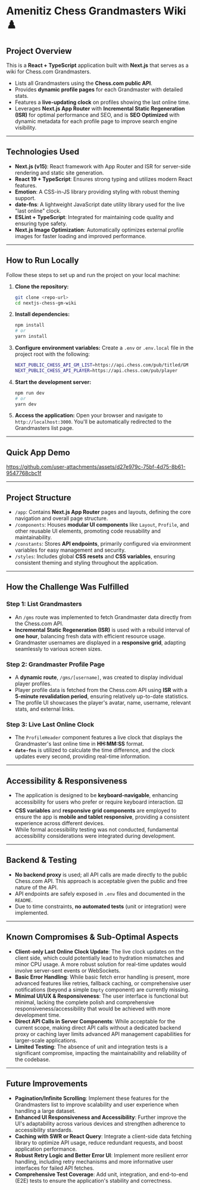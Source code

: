 # Amenitiz Chess Grandmasters Wiki ♟️

## Project Overview

This is a **React + TypeScript** application built with **Next.js** that serves as a wiki for Chess.com Grandmasters.

* Lists all Grandmasters using the **Chess.com public API**.
* Provides **dynamic profile pages** for each Grandmaster with detailed stats.
* Features a **live-updating clock** on profiles showing the last online time.
* Leverages **Next.js App Router** with **Incremental Static Regeneration (ISR)** for optimal performance and SEO, and is **SEO Optimized** with dynamic metadata for each profile page to improve search engine visibility.

---

## Technologies Used

* **Next.js (v15)**: React framework with App Router and ISR for server-side rendering and static site generation.
* **React 19 + TypeScript**: Ensures strong typing and utilizes modern React features.
* **Emotion**: A CSS-in-JS library providing styling with robust theming support.
* **date-fns**: A lightweight JavaScript date utility library used for the live "last online" clock.
* **ESLint + TypeScript**: Integrated for maintaining code quality and ensuring type safety.
* **Next.js Image Optimization**: Automatically optimizes external profile images for faster loading and improved performance.

---

## How to Run Locally

Follow these steps to set up and run the project on your local machine:

1.  **Clone the repository:**
    ```bash
    git clone <repo-url>
    cd nextjs-chess-gm-wiki
    ```

2.  **Install dependencies:**
    ```bash
    npm install
    # or
    yarn install
    ```

3.  **Configure environment variables:**
    Create a `.env` or `.env.local` file in the project root with the following:
    ```bash
    NEXT_PUBLIC_CHESS_API_GM_LIST=https://api.chess.com/pub/titled/GM
    NEXT_PUBLIC_CHESS_API_PLAYER=https://api.chess.com/pub/player
    ```

4.  **Start the development server:**
    ```bash
    npm run dev
    # or
    yarn dev
    ```

5.  **Access the application:**
    Open your browser and navigate to `http://localhost:3000`. You'll be automatically redirected to the Grandmasters list page.

---
## Quick App Demo


https://github.com/user-attachments/assets/d27e979c-75bf-4d75-8b61-9547768cbc1f


---

## Project Structure

* `/app`: Contains **Next.js App Router** pages and layouts, defining the core navigation and overall page structure.
* `/components`: Houses **modular UI components** like `Layout`, `Profile`, and other reusable UI elements, promoting code reusability and maintainability.
* `/constants`: Stores **API endpoints**, primarily configured via environment variables for easy management and security.
* `/styles`: Includes global **CSS resets** and **CSS variables**, ensuring consistent theming and styling throughout the application.

---

## How the Challenge Was Fulfilled

### Step 1: List Grandmasters

* An `/gms` route was implemented to fetch Grandmaster data directly from the Chess.com API.
* **Incremental Static Regeneration (ISR)** is used with a rebuild interval of **one hour**, balancing fresh data with efficient resource usage.
* Grandmaster usernames are displayed in a **responsive grid**, adapting seamlessly to various screen sizes.

### Step 2: Grandmaster Profile Page

* A **dynamic route**, `/gms/[username]`, was created to display individual player profiles.
* Player profile data is fetched from the Chess.com API using **ISR** with a **5-minute revalidation period**, ensuring relatively up-to-date statistics.
* The profile UI showcases the player's avatar, name, username, relevant stats, and external links.

### Step 3: Live Last Online Clock

* The `ProfileHeader` component features a live clock that displays the Grandmaster's last online time in **HH:MM:SS** format.
* **`date-fns`** is utilized to calculate the time difference, and the clock updates every second, providing real-time information.

---

## Accessibility & Responsiveness

* The application is designed to be **keyboard-navigable**, enhancing accessibility for users who prefer or require keyboard interaction. ⌨️
* **CSS variables** and **responsive grid components** are employed to ensure the app is **mobile and tablet responsive**, providing a consistent experience across different devices.
* While formal accessibility testing was not conducted, fundamental accessibility considerations were integrated during development.

---

## Backend & Testing

* **No backend proxy** is used; all API calls are made directly to the public Chess.com API. This approach is acceptable given the public and free nature of the API.
* API endpoints are safely exposed in `.env` files and documented in the `README`.
* Due to time constraints, **no automated tests** (unit or integration) were implemented.

---

## Known Compromises & Sub-Optimal Aspects

* **Client-only Last Online Clock Update**: The live clock updates on the client side, which could potentially lead to hydration mismatches and minor CPU usage. A more robust solution for real-time updates would involve server-sent events or WebSockets.
* **Basic Error Handling**: While basic fetch error handling is present, more advanced features like retries, fallback caching, or comprehensive user notifications (beyond a simple `Empty` component) are currently missing.
* **Minimal UI/UX & Responsiveness**: The user interface is functional but minimal, lacking the complete polish and comprehensive responsiveness/accessibility that would be achieved with more development time.
* **Direct API Calls in Server Components**: While acceptable for the current scope, making direct API calls without a dedicated backend proxy or caching layer limits advanced API management capabilities for larger-scale applications.
* **Limited Testing**: The absence of unit and integration tests is a significant compromise, impacting the maintainability and reliability of the codebase.

---

## Future Improvements

* **Pagination/Infinite Scrolling**: Implement these features for the Grandmasters list to improve scalability and user experience when handling a large dataset.
* **Enhanced UI Responsiveness and Accessibility**: Further improve the UI's adaptability across various devices and strengthen adherence to accessibility standards.
* **Caching with SWR or React Query**: Integrate a client-side data fetching library to optimize API usage, reduce redundant requests, and boost application performance.
* **Robust Retry Logic and Better Error UI**: Implement more resilient error handling, including retry mechanisms and more informative user interfaces for failed API fetches.
* **Comprehensive Test Coverage**: Add unit, integration, and end-to-end (E2E) tests to ensure the application's stability and correctness.
